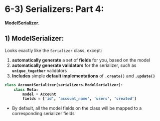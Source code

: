 # 6-3) Serializers: Part 4:

**ModelSerializer**.





## 1) ModelSerializer:

Looks exactly like the `Serializer` class, except:

1. **automatically generate** a set of **fields** for you, 
based on the model
2. **automatically generate validators** for the serializer, 
such as **`unique_together`** validators
3. **Includes** simple **default implementations** of 
**`.create()`** and **`.update()`**
<b>

```python
class AccountSerializer(serializers.ModelSerializer):
    class Meta:
        model = Account
        fields = ['id', 'account_name', 'users', 'created']
```
</b>

- By default, all the model fields on the class will be mapped to a corresponding serializer fields






























































































